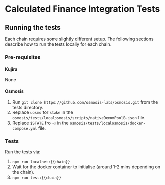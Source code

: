 # **Calculated Finance Integration Tests**

## Running the tests

Each chain requires some slightly different setup. The following sections describe how to run the tests locally for each chain.

### Pre-requisites

#### Kujira

None

#### Osmosis

1. Run `git clone https://github.com/osmosis-labs/osmosis.git` from the tests directory.
2. Replace `uosmo` for `stake` in the `osmosis/tests/localosmosis/scripts/nativeDenomPoolB.json` file.
3. Replace `$STATE` fro `-s` in the `osmosis/tests/localosmosis/docker-compose.yml` file.

### Tests

Run the tests via:

1. `npm run localnet:{{chain}}`
2. Wait for the docker container to initialise (around 1-2 mins depending on the chain).
3. `npm run test:{{chain}}`
